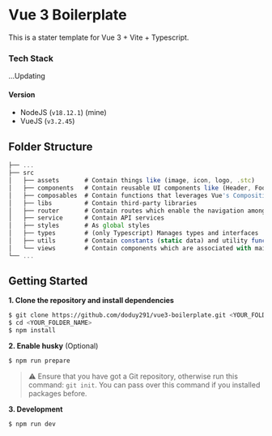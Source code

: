 # Vue 3 Boilerplate

This is a stater template for Vue 3 + Vite + Typescript.

### Tech Stack

...Updating

#### Version

- NodeJS (`v18.12.1`) (mine)
- VueJS (`v3.2.45`)

## Folder Structure

```js
├── ...
├── src
│   ├── assets       # Contain things like (image, icon, logo, .stc)
│   ├── components   # Contain reusable UI components like (Header, Footer, Modal, Button, .etc)
│   ├── composables  # Contain functions that leverages Vue's Composition API to encapsulate and reuse stateful logic
│   ├── libs         # Contain third-party libraries
│   ├── router       # Contain routes which enable the navigation among views of various components in application
│   ├── service      # Contain API services
│   ├── styles       # As global styles
│   ├── types        # (only Typescript) Manages types and interfaces
│   ├── utils        # Contain constants (static data) and utility functions (pure function)
│   └── views        # Contain components which are associated with main pages
└── ...
```

## Getting Started

**1. Clone the repository and install dependencies**

```bash
$ git clone https://github.com/doduy291/vue3-boilerplate.git <YOUR_FOLDER_NAME>
$ cd <YOUR_FOLDER_NAME>
$ npm install
```

**2. Enable husky** (Optional)

```bash
$ npm run prepare
```

> ⚠️ Ensure that you have got a Git repository, otherwise run this command: `git init`.
> You can pass over this command if you installed packages before.

**3. Development**

```bash
$ npm run dev
```
